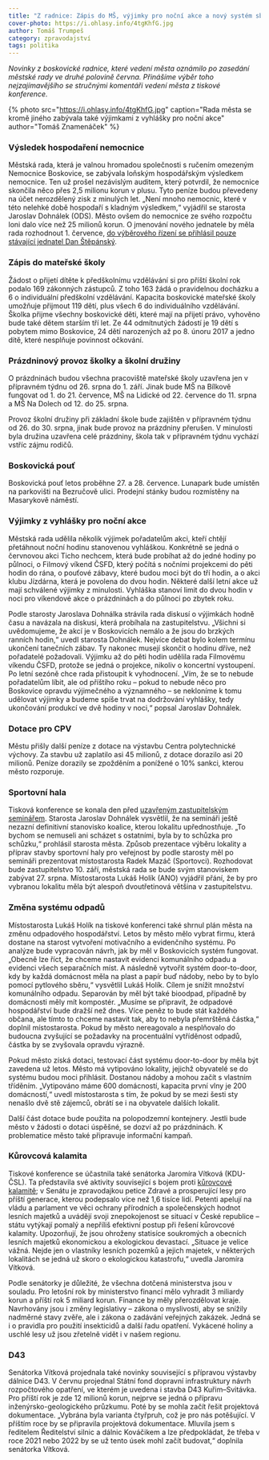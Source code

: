 ```yaml
---
title: "Z radnice: Zápis do MŠ, výjimky pro noční akce a nový systém sběru odpadů"
cover-photo: https://i.ohlasy.info/4tgKhfG.jpg
author: Tomáš Trumpeš
category: zpravodajství
tags: politika
---
```


*Novinky z boskovické radnice, které vedení města oznámilo po zasedání městské rady ve druhé polovině června. Přinášíme výběr toho nejzajímavějšího se stručnými komentáři vedení města z tiskové konference.*

{% photo src="https://i.ohlasy.info/4tgKhfG.jpg" caption="Rada města se kromě jiného zabývala také výjimkami z vyhlášky pro noční akce" author="Tomáš Znamenáček" %}

### Výsledek hospodaření nemocnice

Městská rada, která je valnou hromadou společnosti s ručením omezeným Nemocnice Boskovice, se zabývala loňským hospodářským výsledkem nemocnice. Ten už prošel nezávislým auditem, který potvrdil, že nemocnice skončila něco přes 2,5 milionu korun v plusu. Tyto peníze budou převedeny na účet nerozdělený zisk z minulých let. „Není mnoho nemocnic, které v této nelehké době hospodaří s kladným výsledkem,“ vyjádřil se starosta Jaroslav Dohnálek (ODS). Město ovšem do nemocnice ze svého rozpočtu loni dalo více než 25 milionů korun. O jmenování nového jednatele by měla rada rozhodnout 1. července, [do výběrového řízení se přihlásil pouze stávající jednatel Dan Štěpánský](https://ohlasy.info/clanky/2019/06/konkurz-nemocnice.html).

### Zápis do mateřské školy

Žádost o přijetí dítěte k předškolnímu vzdělávání si pro příští školní rok podalo 169 zákonných zástupců. Z toho 163 žádá o pravidelnou docházku a 6 o individuální předškolní vzdělávání. Kapacita boskovické mateřské školy umožňuje přijmout 119 dětí, plus všech 6 do individuálního vzdělávání. Školka přijme všechny boskovické děti, které mají na přijetí právo, vyhověno bude také dětem starším tří let. Ze 44 odmítnutých žádostí je 19 dětí s pobytem mimo Boskovice, 24 dětí narozených až po 8. únoru 2017 a jedno dítě, které nesplňuje povinnost očkování.

### Prázdninový provoz školky a školní družiny

O prázdninách budou všechna pracoviště mateřské školy uzavřena jen v přípravném týdnu od 26. srpna do 1. září. Jinak bude MŠ na Bílkově fungovat od 1. do 21. července, MŠ na Lidické od 22. července do 11. srpna a MŠ Na Dolech od 12. do 25. srpna.

Provoz školní družiny při základní škole bude zajištěn v přípravném týdnu od 26. do 30. srpna, jinak bude provoz na prázdniny přerušen. V minulosti byla družina uzavřena celé prázdniny, škola tak v přípravném týdnu vychází vstříc zájmu rodičů.

### Boskovická pouť

Boskovická pouť letos proběhne 27. a 28. července. Lunapark bude umístěn na parkovišti na Bezručově ulici. Prodejní stánky budou rozmístěny na Masarykově náměstí.

### Výjimky z vyhlášky pro noční akce

Městská rada udělila několik výjimek pořadatelům akci, kteří chtějí přetáhnout noční hodinu stanovenou vyhláškou. Konkrétně se jedná o červnovou akci Ticho nechcem, která bude probíhat až do jedné hodiny po půlnoci, o Filmový víkend ČSFD, který počítá s nočními projekcemi do pěti hodin do rána, o pouťové zábavy, které budou moci být do tří hodin, a o akci klubu Jízdárna, která je povolena do dvou hodin. Některé další letní akce už mají schválené výjimky z minulosti. Vyhláška stanoví limit do dvou hodin v noci pro víkendové akce o prázdninách a do půlnoci po zbytek roku.

Podle starosty Jaroslava Dohnálka strávila rada diskusí o výjimkách hodně času a navázala na diskusi, která probíhala na zastupitelstvu. „Všichni si uvědomujeme, že akcí  je v Boskovicích nemálo a že jsou do brzkých ranních hodin,“ uvedl starosta Dohnálek. Nejvíce debat bylo kolem termínu ukončení tanečních zábav. Ty nakonec musejí skončit o hodinu dříve, než pořadatelé požadovali. Výjimku až do pěti hodin udělila rada Filmovému víkendu ČSFD, protože se jedná o projekce, nikoliv o koncertní vystoupení. Po letní sezóně chce rada přistoupit k vyhodnocení. „Vím, že se to nebude pořadatelům líbit, ale od příštího roku – pokud to nebude něco pro Boskovice opravdu výjimečného a významného – se nekloníme k tomu udělovat výjimky a budeme spíše trvat na dodržování vyhlášky, tedy ukončování produkcí ve dvě hodiny v noci,“ popsal Jaroslav Dohnálek.

### Dotace pro CPV

Městu přišly další peníze z dotace na výstavbu Centra polytechnické výchovy. Za stavbu už zaplatilo asi 45 milionů, z dotace dorazilo asi 20 milionů. Peníze dorazily se zpožděním a ponížené o 10% sankci, kterou město rozporuje.

### Sportovní hala

Tisková konference se konala den před [uzavřeným zastupitelským seminářem](https://ohlasy.info/clanky/2019/06/seminar-hala.html). Starosta Jaroslav Dohnálek vysvětlil, že na semináři ještě nezazní definitivní stanovisko koalice, kterou lokalitu upřednostňuje. „To bychom se nemuseli ani scházet s ostatními, byla by to schůzka pro schůzku,“ prohlásil starosta města. Způsob prezentace výběru lokality a příprav stavby sportovní haly pro veřejnost by podle starosty měl po semináři prezentovat místostarosta Radek Mazáč (Sportovci). Rozhodovat bude zastupitelstvo 10. září, městská rada se bude svým stanoviskem zabývat 27. srpna. Místostarosta Lukáš Holík (ANO) vyjádřil přání, že by pro vybranou lokalitu měla být alespoň dvoutřetinová většina v zastupitelstvu.

### Změna systému odpadů

Místostarosta Lukáš Holík na tiskové konferenci také shrnul plán města na změnu odpadového hospodářství. Letos by město mělo vybrat firmu, která dostane na starost vytvoření motivačního a evidenčního systému. Po analýze bude vypracován návrh, jak by měl v Boskovicích systém fungovat. „Obecně lze říct, že chceme nastavit evidenci komunálního odpadu a evidenci všech separačních míst. A následně vytvořit systém door-to-door, kdy by každá domácnost měla na plast a papír buď nádoby, nebo by to bylo pomocí pytlového sběru,“ vysvětlil Lukáš Holík. Cílem je snížit množství komunálního odpadu. Separován by měl být také bioodpad, případně by domácnosti měly mít kompostér. „Musíme se připravit, že odpadové hospodářství bude dražší než dnes. Více peněz to bude stát každého občana, ale tímto to chceme nastavit tak, aby to nebyla přemrštěná částka,“ doplnil místostarosta. Pokud by město nereagovalo a nesplňovalo do budoucna zvyšující se požadavky na procentuální vytříděnost odpadů, částka by se zvyšovala opravdu výrazně.

Pokud město získá dotaci, testovací část systému door-to-door by měla být zavedena už letos. Město má vytipováno lokality, jejichž obyvatelé se do systému budou moci přihlásit. Dostanou nádoby a mohou začít s vlastním tříděním. „Vytipováno máme 600 domácností, kapacita první vlny je 200 domácností,“ uvedl místostarosta s tím, že pokud by se mezi šesti sty nenašlo dvě stě zájemců, obrátí se i na obyvatele dalších lokalit.

Další část dotace bude použita na polopodzemní kontejnery. Jestli bude město v žádosti o dotaci úspěšné, se dozví až po prázdninách. K problematice město také připravuje informační kampaň.

### Kůrovcová kalamita

Tiskové konference se účastnila také senátorka Jaromíra Vítková (KDU-ČSL). Ta představila své aktivity související s bojem proti [kůrovcové kalamitě](https://ohlasy.info/clanky/2018/08/rozhovor-minx.html); v Senátu je zpravodajkou petice Zdravé a prosperující lesy pro příští generace, kterou podepsalo více než 1,6 tisíce lidí. Petenti apelují na vládu a parlament ve věci ochrany přírodních a společenských hodnot lesních majetků a uvádějí svoji znepokojenost se situací v České republice – státu vytýkají pomalý a nepříliš efektivní postup při řešení kůrovcové kalamity. Upozorňují, že jsou ohroženy statisíce soukromých a obecních lesních majetků ekonomickou a ekologickou devastací. „Situace je velice vážná. Nejde jen o vlastníky lesních pozemků a jejich majetek, v některých lokalitách se jedná už skoro o ekologickou katastrofu,“ uvedla Jaromíra Vítková.

Podle senátorky je důležité, že všechna dotčená ministerstva jsou v souladu. Pro letošní rok by ministerstvo financí mělo vyhradit 3 miliardy korun a příští rok 5 miliard korun. Finance by měly přerozdělovat kraje. Navrhovány jsou i změny legislativy – zákona o myslivosti, aby se snížily nadměrné stavy zvěře, ale i zákona o zadávání veřejných zakázek. Jedná se i o pravidla pro použití insekticidů a další řadu opatření. Vykácené holiny a uschlé lesy už jsou zřetelně vidět i v našem regionu.

### D43

Senátorka Vítková projednala také novinky související s přípravou výstavby dálnice D43. V červnu projednal Státní fond dopravní infrastruktury návrh rozpočtového opatření, ve kterém je uvedena i stavba D43 Kuřim–Svitávka. Pro příští rok je zde 12 milionů korun, nejprve se jedná o přípravu inženýrsko-geologického průzkumu. Poté by se mohla začít řešit projektová dokumentace. „Vybrána byla varianta čtyřpruh, což je pro nás potěšující. V příštím roce by se připravila projektová dokumentace. Mluvila jsem s ředitelem Ředitelství silnic a dálnic Kováčikem a lze předpokládat, že třeba v roce 2021 nebo 2022 by se už tento úsek mohl začít budovat,“ doplnila senátorka Vítková.
